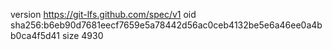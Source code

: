 version https://git-lfs.github.com/spec/v1
oid sha256:b6eb90d7681eecf7659e5a78442d56ac0ceb4132be5e6a46ee0a4bb0ca4f5d41
size 4930
